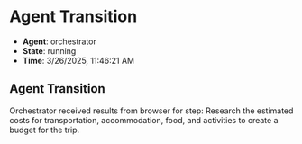# Agent Transition

- **Agent**: orchestrator
- **State**: running
- **Time**: 3/26/2025, 11:46:21 AM

## Agent Transition

Orchestrator received results from browser for step: Research the estimated costs for transportation, accommodation, food, and activities to create a budget for the trip.

